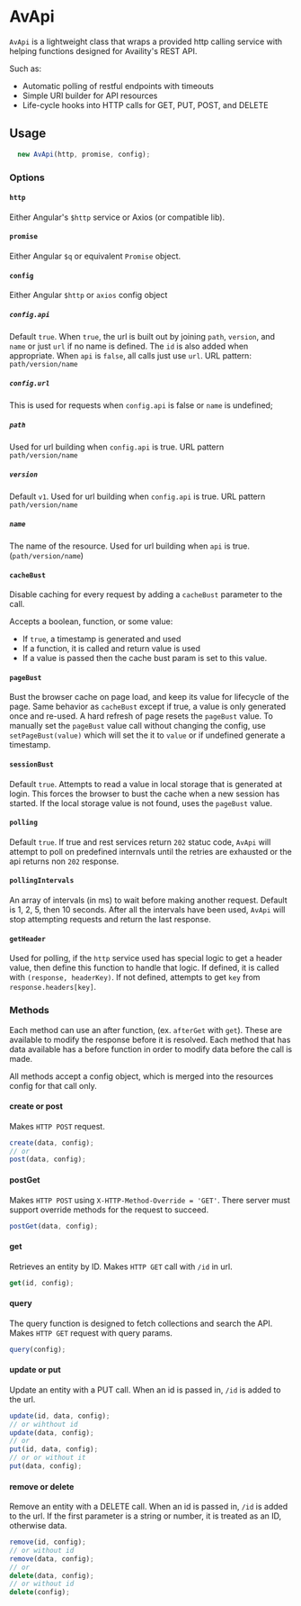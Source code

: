 # AvApi

`AvApi` is a lightweight class that wraps a provided http calling service with helping functions designed for Availity's REST API.

Such as:
* Automatic polling of restful endpoints with timeouts
* Simple URI builder for API resources
* Life-cycle hooks into HTTP calls for GET, PUT, POST, and DELETE



## Usage

```javascript
  new AvApi(http, promise, config);
```

### Options

#### `http`
Either Angular's `$http` service or Axios (or compatible lib). 

#### `promise`
Either Angular `$q` or equivalent `Promise` object. 

#### `config`
Either Angular `$http` or `axios` config object

##### `config.api`
Default `true`. When `true`, the url is built out by joining `path`, `version`, and `name` or just `url` if no name is defined. The `id` is also added when appropriate. When `api` is `false`, all calls just use `url`. URL pattern: `path/version/name`

##### `config.url`
This is used for requests when `config.api` is false or `name` is undefined;

##### `path`
Used for url building when `config.api` is true. URL pattern `path/version/name`

##### `version`
Default `v1`. Used for url building when `config.api` is true. URL pattern `path/version/name`

##### `name`
The name of the resource.  Used for url building when `api` is true. (`path/version/name`)

#### `cacheBust`
Disable caching for every request by adding a `cacheBust` parameter to the call.

Accepts a boolean, function, or some value:
- If `true`, a timestamp is generated and used
- If a function, it is called and return value is used
- If a value is passed then the cache bust param is set to this value. 

#### `pageBust`
Bust the browser cache on page load, and keep its value for lifecycle of the page. Same behavior as `cacheBust` except if true, a value is only generated once and re-used. A hard refresh of page resets the `pageBust` value. To manually set the `pageBust` value call without changing the config, use `setPageBust(value)` which will set the it to `value` or if undefined generate a timestamp.

#### `sessionBust`
Default `true`. Attempts to read a value in local storage that is generated at login. This forces the browser to bust the cache when a new session has started. If the local storage value is not found, uses the `pageBust` value.

#### `polling`
Default `true`. If true and rest services return `202` statuc code, `AvApi` will attempt to poll on predefined internvals until the retries are exhausted or the api returns non `202` response.

#### `pollingIntervals`
An array of intervals (in ms) to wait before making another request.
Default is 1, 2, 5, then 10 seconds. After all the intervals have been used, `AvApi` will stop attempting requests and return the last response.

#### `getHeader`
Used for polling, if the `http` service used has special logic to get a header value, then define this function to handle that logic. If defined, it is called with `(response, headerKey)`.
If not defined, attempts to get `key` from `response.headers[key]`.


### Methods
Each method can use an after function, (ex. `afterGet` with `get`). These are available to modify the response before it is resolved. Each method that has data available has a before function in order to modify data before the call is made.

All methods accept a config object, which is merged into the resources config for that call only.

#### create or post
Makes `HTTP POST` request.
```javascript
create(data, config);
// or 
post(data, config);
```



#### postGet
Makes `HTTP POST` using `X-HTTP-Method-Override = 'GET'`. There server must support override methods for the request to succeed.

```javascript
postGet(data, config);
```

#### get
Retrieves an entity by ID. Makes `HTTP GET` call with `/id` in url. 
```javascript
get(id, config);
```

#### query
The query function is designed to fetch collections and search the API. Makes `HTTP GET` request with query params.

```javascript
query(config);
```

#### update or put
Update an entity with a PUT call. When an id is passed in, `/id` is added to the url.
```javascript
update(id, data, config);
// or wihthout id
update(data, config);
// or
put(id, data, config);
// or or without it
put(data, config);
```

#### remove or delete
Remove an entity with a DELETE call. When an id is passed in, `/id` is added to the url. If the first parameter is a string or number, it is treated as an ID, otherwise data.

```javascript
remove(id, config);
// or without id
remove(data, config);
// or
delete(data, config);
// or without id
delete(config);
```
